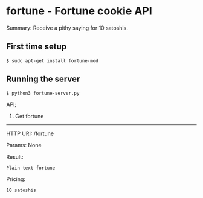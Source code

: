 
fortune - Fortune cookie API
============================

Summary:  Receive a pithy saying for 10 satoshis.

First time setup
----------------

	$ sudo apt-get install fortune-mod


Running the server
------------------

	$ python3 fortune-server.py



API;

1. Get fortune
--------------

HTTP URI: /fortune

Params: None

Result:

	Plain text fortune

Pricing:

	10 satoshis


